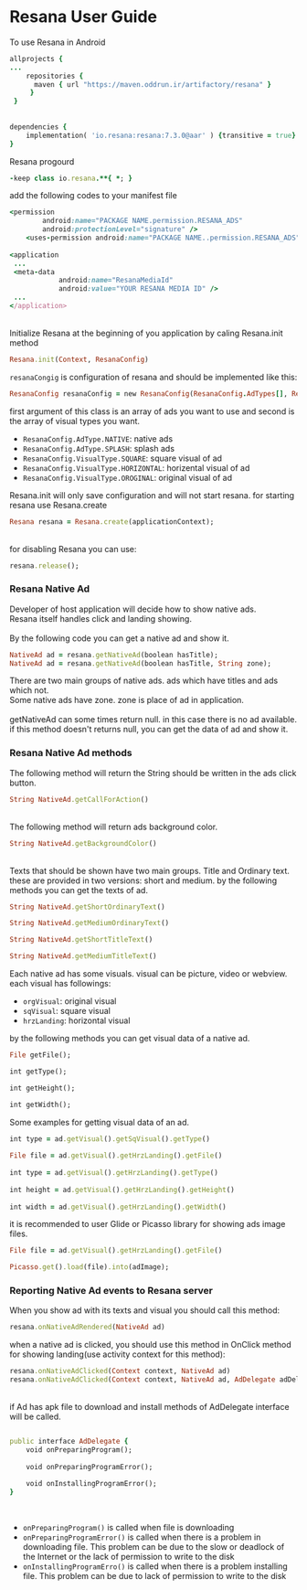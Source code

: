 # Resana User Guide

To use Resana in Android

```ruby
allprojects {
...
    repositories {
      maven { url "https://maven.oddrun.ir/artifactory/resana" }
     }
 }    
 
    
dependencies {
    implementation( 'io.resana:resana:7.3.0@aar' ) {transitive = true}
}
```
Resana progourd

```ruby
-keep class io.resana.**{ *; }
```

add the following codes to your manifest file

```ruby
<permission
        android:name="PACKAGE NAME.permission.RESANA_ADS"
        android:protectionLevel="signature" />
    <uses-permission android:name="PACKAGE NAME..permission.RESANA_ADS" />
 
<application
 ...
 <meta-data
            android:name="ResanaMediaId"
            android:value="YOUR RESANA MEDIA ID" />
 ...
</application>
```

<br />
Initialize Resana at the beginning of you application by caling Resana.init method

```ruby
Resana.init(Context, ResanaConfig)
```

`resanaCongig` is configuration of resana and should be implemented like this:

```ruby
ResanaConfig resanaConfig = new ResanaConfig(ResanaConfig.AdTypes[], ResanaConfig.VisualTypes[]);
```

first argument of this class is an array of ads you want to use and second is the array of visual types you want.

* `ResanaConfig.AdType.NATIVE`: native ads
* `ResanaConfig.AdType.SPLASH`: splash ads
* `ResanaConfig.VisualType.SQUARE`: square visual of ad
* `ResanaConfig.VisualType.HORIZONTAL`: horizental visual of ad
* `ResanaConfig.VisualType.OROGINAL`: original visual of ad

Resana.init will only save configuration and will not start resana.
for starting resana use Resana.create

```ruby
Resana resana = Resana.create(applicationContext);
```
<br />
for disabling Resana you can use:

```ruby
resana.release();
```

### Resana Native Ad
Developer of host application will decide how to show native ads.<br />
Resana itself handles click and landing showing.
<br /><br />
By the following code you can get a native ad and show it.

```ruby
NativeAd ad = resana.getNativeAd(boolean hasTitle);
NativeAd ad = resana.getNativeAd(boolean hasTitle, String zone);
```

There are two main groups of native ads. ads which have titles and ads which not. <br />
Some native ads have zone. zone is place of ad in application. <br /> <br />
getNativeAd can some times return null. in this case there is no ad available. if this method doesn't returns null, you can get the data of ad and show it.

### Resana Native Ad methods
The following method will return the String should be written in the ads click button. 

```ruby
String NativeAd.getCallForAction()
```

<br />
The following method will return ads background color.

```ruby
String NativeAd.getBackgroundColor()
```

<br />
Texts that should be shown have two main groups. Title and Ordinary text. these are provided in two versions: short and medium. by the following methods you can get the texts of ad. <br />

```ruby
String NativeAd.getShortOrdinaryText()

String NativeAd.getMediumOrdinaryText()

String NativeAd.getShortTitleText()

String NativeAd.getMediumTitleText()
```

Each native ad has some visuals. visual can be picture, video or webview. each visual has followings:
* `orgVisual`: original visual
* `sqVisual`: square visual
* `hrzLanding`: horizontal visual

by the following methods you can get visual data of a native ad. <br />

```ruby
File getFile();

int getType();

int getHeight();

int getWidth();
```
Some examples for getting visual data of an ad. <br />

```ruby
int type = ad.getVisual().getSqVisual().getType()
 
File file = ad.getVisual().getHrzLanding().getFile()
 
int type = ad.getVisual().getHrzLanding().getType()
 
int height = ad.getVisual().getHrzLanding().getHeight()
 
int width = ad.getVisual().getHrzLanding().getWidth()
```
it is recommended to user Glide or Picasso library for showing ads image files.<br />

```ruby
File file = ad.getVisual().getHrzLanding().getFile()

Picasso.get().load(file).into(adImage);
```
### Reporting Native Ad events to Resana server
When you show ad with its texts and visual you should call this method: <br />

```ruby
resana.onNativeAdRendered(NativeAd ad)
```

when a native ad is clicked, you should use this method in OnClick method for showing landing(use activity context for this method): <br />

```ruby
resana.onNativeAdClicked(Context context, NativeAd ad)
resana.onNativeAdClicked(Context context, NativeAd ad, AdDelegate adDelegate)
```

<br />
if Ad has apk file to download and install methods of AdDelegate interface will be called.

```ruby

public interface AdDelegate {
    void onPreparingProgram();
 
    void onPreparingProgramError();
 
    void onInstallingProgramError();
}
```
<br />

* `onPreparingProgram()` is called when file is downloading
* `onPreparingProgramError()` is called when there is a problem in downloading file. This problem can be due to the slow or deadlock of the Internet or the lack of permission to write to the disk
* `onInstallingProgramErro()` is called when there is a problem installing file. This problem can be due to lack of permission to write to the disk

